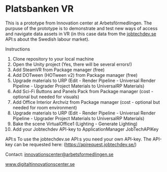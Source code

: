 # Platsbanken VR

This is a prototype from Innovation center at Arbetsförmedlingen.
The purpuse of the prototype is to demonstrate and test new ways of access and navigate data assets in VR (in this case data from the [jobtechdev.se](https://jobtechdev.se/) API:s
about the Swedish labour market).

Instructions
1. Clone repository to your local machine
2. Open the Unity project
 (Yes, there will be several errors!)
3. Add SteamVR from Package manager (free)
4. Add DOTween (HOTween v2) from Package manager (free)
5. Upgrade materials to URP (Edit - Render Pipeline - Universal Render Pipeline - Upgrader Project Materials to UniversalRP Materials)
6. Add Sci-Fi Buttons and Panels Pack from Package manager (cost - optional but needed for visuals)
7. Add Office Interior Archviz from Package manager (cost - optional but needed for room environment)
8. Upgrade materials to URP (Edit - Render Pipeline - Universal Render Pipeline - Upgrader Project Materials to UniversalRP Materials)
9. Bake the scene VirtualOffice1 (Lighting - Generate Lighting)
9. Add your Jobtechdev API-key to ApplicationManager JobTechAPIKey

API:s
To use the jobtechdev.se API:s you need your own API-key. The API-key can be requested here: (https://apirequest.jobtechdev.se/)

Contact: innovationscenter@arbetsformedlingen.se

www.digitaltinnovationscenter.se

